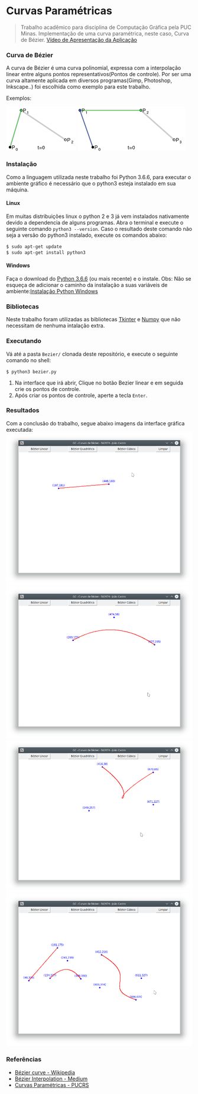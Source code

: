 # Curvas Paramétricas

> Trabalho acadêmico para disciplina de Computação Gráfica pela PUC Minas.
> Implementação de uma curva paramétrica, neste caso, Curva de Bézier. 
> [Vídeo de Apresentação da Aplicação](https://youtu.be/_s2WFfHCG2s)

### Curva de Bézier

A curva de Bézier é uma curva polinomial, expressa com a interpolação linear entre alguns pontos representativos(Pontos de controle). Por ser uma curva altamente aplicada em diversos programas(Gimp, Photoshop, Inkscape..) foi escolhida como exemplo para este trabalho.

Exemplos: 

![](img/quadratic.gif)
![](img/cubic.gif)


### Instalação

Como a linguagem utilizada neste trabalho foi Python 3.6.6, para executar o ambiente gráfico é necessário que o python3 esteja instalado em sua máquina.

#### Linux

Em muitas distribuições linux o python 2 e 3 já vem instalados nativamente devido a dependencia de alguns programas. Abra o terminal e execute o seguinte comando `python3 --version`. Caso o resultado deste comando não seja a versão do python3 instalado, execute os comandos abaixo:

```shell
$ sudo apt-get update
$ sudo apt-get install python3
```

#### Windows 

Faça o download do [Python 3.6.6](https://www.python.org/downloads/windows/) (ou mais recente) e o instale.
Obs: Não se esqueça de adicionar o caminho da instalação a suas variáveis de ambiente:[Instalação Python Windows](https://python.org.br/instalacao-windows/)

### Bibliotecas

Neste trabalho foram utilizadas as bibliotecas [Tkinter](https://wiki.python.org/moin/TkInter) e [Numpy](http://www.numpy.org/) que não necessitam de nenhuma intalação extra.

### Executando
Vá até a pasta `Bezier/` clonada deste repositório, e execute o seguinte comando no shell:
```shell
$ python3 bezier.py
```

1. Na interface que irá abrir, Clique no botão Bezier linear e em seguida crie os pontos de controle. 
2. Após criar os pontos de controle, aperte a tecla `Enter`.

### Resultados
Com a conclusão do trabalho, segue abaixo imagens da interface gráfica executada:
![](img/teste1.png)
![](img/teste2.png)
![](img/teste3.png)
![](img/teste4.png)

### Referências

- [Bézier curve - Wikipedia](https://en.wikipedia.org/wiki/B%C3%A9zier_curve)
- [Bézier Interpolation - Medium](https://medium.com/@adrian_cooney/bezier-interpolation-13b68563313a)
- [Curvas Paramétricas - PUCRS](http://www.inf.pucrs.br/pinho/CG/Aulas/Curvas/Curvas.htm)
